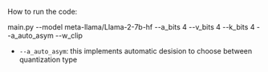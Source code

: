
How to run the code: 

main.py --model meta-llama/Llama-2-7b-hf  --a_bits 4 --v_bits 4 --k_bits 4 --a_auto_asym --w_clip 

- `--a_auto_asym`: this implements automatic desision to choose between quantization type 
  


